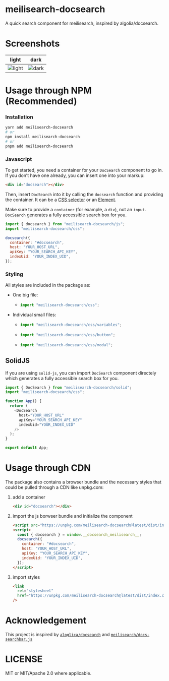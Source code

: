 # meilisearch-docsearch

A quick search component for meilisearch, inspired by algolia/docsearch.

# Screenshots

| light                                                                                              | dark                                                                                             |
| -------------------------------------------------------------------------------------------------- | ------------------------------------------------------------------------------------------------ |
| ![light](https://github.com/tauri-apps/meilisearch-docsearch/raw/dev/.github/screenshot-light.png) | ![dark](https://github.com/tauri-apps/meilisearch-docsearch/raw/dev/.github/screenshot-dark.png) |

# Usage through NPM (Recommended)

### Installation

```sh
yarn add meilisearch-docsearch
# or
npm install meilisearch-docsearch
# or
pnpm add meilisearch-docsearch
```

### Javascript

To get started, you need a container for your `DocSearch` component to go in. If you don’t have one already, you can insert one into your markup:

```html
<div id="docsearch"></div>
```

Then, insert `DocSearch` into it by calling the `docsearch` function and providing the container. It can be a [CSS selector](https://developer.mozilla.org/en-US/docs/web/css/css_selectors) or an [Element](https://developer.mozilla.org/en-us/docs/web/api/htmlelement).

Make sure to provide a `container` (for example, a `div`), not an `input`. `DocSearch` generates a fully accessible search box for you.

```js
import { docsearch } from "meilisearch-docsearch/js";
import "meilisearch-docsearch/css";

docsearch({
  container: "#docsearch",
  host: "YOUR_HOST_URL",
  apiKey: "YOUR_SEARCH_API_KEY",
  indexUid: "YOUR_INDEX_UID",
});
```

### Styling

All styles are included in the package as:

- One big file:
  - ```js
    import "meilisearch-docsearch/css";
    ```
- Individual small files:
  - ```js
    import "meilisearch-docsearch/css/variables";
    ```
  - ```js
    import "meilisearch-docsearch/css/button";
    ```
  - ```js
    import "meilisearch-docsearch/css/modal";
    ```

## SolidJS

If you are using `solid-js`, you can import `DocSearch` component directely which generates a fully accessible search box for you.

```js
import { DocSearch } from "meilisearch-docsearch/solid";
import "meilisearch-docsearch/css";

function App() {
  return (
    <DocSearch
      host="YOUR_HOST_URL"
      apiKey="YOUR_SEARCH_API_KEY"
      indexUid="YOUR_INDEX_UID"
    />
  );
}

export default App;
```

# Usage through CDN

The package also contains a browser bundle and the necessary styles that could be pulled through a CDN like unpkg.com:

1. add a container

   ```html
   <div id="docsearch"></div>
   ```

2. import the js borwser bundle and initialize the component

   ```html
   <script src="https://unpkg.com/meilisearch-docsearch@latest/dist/index.global.js"></script>
   <script>
     const { docsearch } = window.__docsearch_meilisearch__;
     docsearch({
       container: "#docsearch",
       host: "YOUR_HOST_URL",
       apiKey: "YOUR_SEARCH_API_KEY",
       indexUid: "YOUR_INDEX_UID",
     });
   </script>
   ```

3. import styles

   ```html
   <link
     rel="stylesheet"
     href="https://unpkg.com/meilisearch-docsearch@latest/dist/index.css"
   />
   ```

# Acknowledgement

This project is inspired by [`aloglica/docsearch`](https://github.com/algolia/docsearch/) and [`meilisearch/docs-searchbar.js`](https://github.com/meilisearch/docs-searchbar.js/)

# LICENSE

MIT or MIT/Apache 2.0 where applicable.
